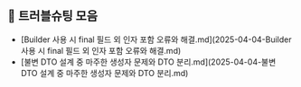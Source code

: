 ## 📌 트러블슈팅 모음

- [Builder 사용 시 final 필드 외 인자 포함 오류와 해결.md](2025-04-04-Builder 사용 시 final 필드 외 인자 포함 오류와 해결.md)
- [불변 DTO 설계 중 마주한 생성자 문제와 DTO 분리.md](2025-04-04-불변 DTO 설계 중 마주한 생성자 문제와 DTO 분리.md)